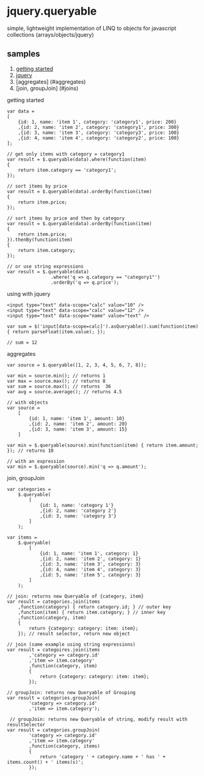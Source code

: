 jquery.queryable
================

simple, lightweight implementation of LINQ to objects for javascript collections (arrays/objects/jquery)


samples
----------------

1. [getting started](#start)
2. [jquery](#jquery)
3. [aggregates] (#aggregates)
4. [join, groupJoin] (#joins)

<a name="start">getting started</a>

    var data = 
    [
        {id: 1, name: 'item 1', category: 'category1', price: 200}
        ,{id: 2, name: 'item 2', category: 'category1', price: 300}
        ,{id: 3, name: 'item 3', category: 'category3', price: 100}
        ,{id: 4, name: 'item 4', category: 'category2', price: 100}
    ];
    
    // get only items with category = category1
    var result = $.queryable(data).where(function(item)
    {
        return item.category == 'category1';
    });
    
    // sort items by price
    var result = $.queryable(data).orderBy(function(item)
    {
        return item.price;
    });
    
    // sort items by price and then by category
    var result = $.queryable(data).orderBy(function(item)
    {
        return item.price;
    }).thenBy(function(item)
    {
        return item.category;
    });
    
    // or use string expressions
    var result = $.queryable(data)
                    .where('q => q.category == "category1"')
                    .orderBy('q => q.price');

<a name="jquery">using with jquery</a>
    
    <input type="text" data-scope="calc" value="10" />
    <input type="text" data-scope="calc" value="12" />
    <input type="text" data-scope="name" value="text" />
    
    var sum = $('input[data-scope=calc]').asQueryable().sum(function(item) { return parseFloat(item.value); });
    
    // sum = 12
    
<a name="aggregates">aggregates</a>

    var source = $.queryable([1, 2, 3, 4, 5, 6, 7, 8]);
    
    var min = source.min(); // returns 1
    var max = source.max(); // returns 8
    var sum = source.max(); // returns  36
    var avg = source.average(); // returns 4.5
    
    // with objects
    var source =
        [
            {id: 1, name: 'item 1', amount: 10}
            ,{id: 2, name: 'item 2', amount: 20}
            ,{id: 3, name: 'item 3', amount: 15}
        ]
    
    var min = $.queryable(source).min(function(item) { return item.amount; }); // returns 10

    // with an expression
    var min = $.queryable(source).min('q => q.amount');
    
<a name="joins">join, groupJoin</a>

    var categories =
    	$.queryable(
			[
				{id: 1, name: 'category 1'}
				,{id: 2, name: 'category 2'}
				,{id: 3, name: 'category 3'}
			]
		);

	var items =
		$.queryable(
			[
				{id: 1, name: 'item 1', category: 1}
				,{id: 2, name: 'item 2', category: 1}
				,{id: 3, name: 'item 3', category: 3}
				,{id: 4, name: 'item 4', category: 3}
				,{id: 5, name: 'item 5', category: 3}
			] 
		);

    // join: returns new Queryable of {category, item}
    var result = categories.join(items
        ,function(category) { return category.id; } // outer key
        ,function(item) { return item.category; } // inner key
        ,function(category, item)
        {
            return {category: category: item: item};
        }); // result selector, return new object
    
    // join (same example using string expressions)
    var result = categoires.join(items
            ,'category => category.id'
            ,'item => item.category'
            ,function(category, item)
            {
                return {category: category: item: item};
            });
    
    // groupJoin: returns new Queryable of Grouping
    var result = categories.groupJoin(
            'category => category.id'
            ,'item => item.category'); 
        
     // groupJoin: returns new Queryable of string, modify result with resultSelector
    var result = categories.groupJoin(
            'category => category.id'
            ,'item => item.category'
            ,function(category, items)
            {
                return 'category ' + category.name + ' has ' + items.count() + ' items(s)';
            });
    
    

